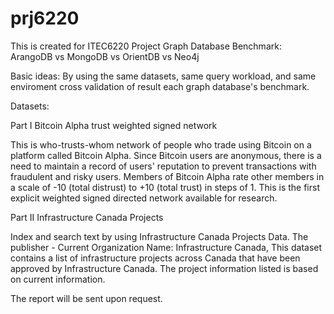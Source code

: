 # prj6220
This is created for ITEC6220 Project Graph Database Benchmark: 
ArangoDB vs MongoDB vs OrientDB vs Neo4j

Basic ideas: By using the same datasets, same query workload, and same enviroment cross validation of result each graph database's benchmark.

Datasets:

Part I Bitcoin Alpha trust weighted signed network 

This is who-trusts-whom network of people who trade using Bitcoin on a platform called Bitcoin Alpha. Since Bitcoin users are anonymous, there is a need to maintain a record of users' reputation to prevent transactions with fraudulent and risky users. Members of Bitcoin Alpha rate other members in a scale of -10 (total distrust) to +10 (total trust) in steps of 1. This is the first explicit weighted signed directed network available for research.

Part II Infrastructure Canada Projects 

Index and search text by using Infrastructure Canada Projects Data. The publisher - Current Organization Name: Infrastructure Canada, This dataset contains a list of infrastructure projects across Canada that have been approved by Infrastructure Canada. The project information listed is based on current information.

The report will be sent upon request.
